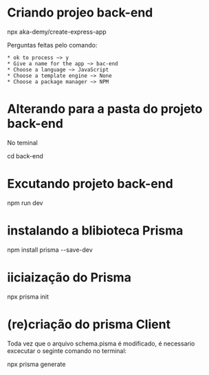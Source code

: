 # Criando projeo back-end 

npx aka-demy/create-express-app

Perguntas feitas pelo comando: 

    * ok to process ~> y
    * Give a name for the app ~> bac-end 
    * Choose a language ~> JavaScript
    * Choose a template engine ~> None 
    * Choose a package manager ~> NPM

# Alterando para a pasta do projeto back-end

No teminal 

cd back-end

# Excutando projeto back-end

npm run dev 

# instalando a blibioteca Prisma 

npm install prisma --save-dev

# iiciaização do Prisma 

npx prisma init 

# (re)criação do prisma Client
Toda vez que o arquivo schema.pisma é modificado, é necessario excecutar o 
seginte comando no  terminal: 

npx prisma generate 